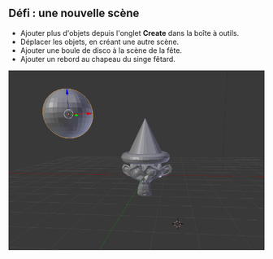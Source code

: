 ## Défi : une nouvelle scène

+ Ajouter plus d'objets depuis l'onglet **Create** dans la boîte à outils.
+ Déplacer les objets, en créant une autre scène.
+ Ajouter une boule de disco à la scène de la fête.
+ Ajouter un rebord au chapeau du singe fêtard.

![Défi](images/challenge.png)